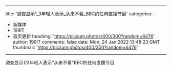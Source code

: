 
---
title: '调查显示1_3年轻人表示_从来不看_BBC的任何直播节目'
categories: 
 - 新媒体
 - 199IT
 - 首页更新
headimg: 'https://picsum.photos/400/300?random=6476'
author: 199IT
comments: false
date: Mon, 24 Jan 2022 13:48:23 GMT
thumbnail: 'https://picsum.photos/400/300?random=6476'
---

<div>   
调查显示1/3年轻人表示“从来不看”BBC的任何直播节目  
</div>
            